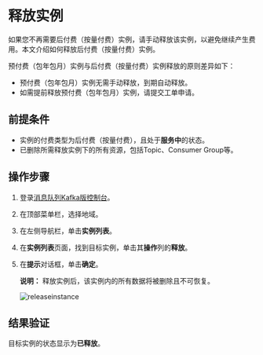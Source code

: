 # 释放实例

如果您不再需要后付费（按量付费）实例，请手动释放该实例，以避免继续产生费用。本文介绍如何释放后付费（按量付费）实例。

预付费（包年包月）实例与后付费（按量付费）实例释放的原则差异如下：

-   预付费（包年包月）实例无需手动释放，到期自动释放。
-   如需提前释放预付费（包年包月）实例，请提交工单申请。

## 前提条件

-   实例的付费类型为后付费（按量付费），且处于**服务中**的状态。
-   已删除所需释放实例下的所有资源，包括Topic、Consumer Group等。

## 操作步骤

1.  登录[消息队列Kafka版控制台](https://kafka.console.aliyun.com/?spm=a2c4g.11186623.2.22.6bf72638IfKzDm)。

2.  在顶部菜单栏，选择地域。

3.  在左侧导航栏，单击**实例列表**。

4.  在**实例列表**页面，找到目标实例，单击其**操作**列的**释放**。

5.  在**提示**对话框，单击**确定**。

    **说明：** 释放实例后，该实例内的所有数据将被删除且不可恢复。

    ![releaseinstance](https://static-aliyun-doc.oss-accelerate.aliyuncs.com/assets/img/zh-CN/1506119951/p96018.png)


## 结果验证

目标实例的状态显示为**已释放**。

